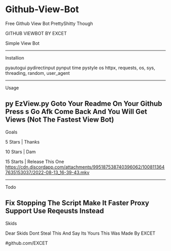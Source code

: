 # Github-View-Bot
Free Github View Bot PrettyShitty Though

GITHUB VIEWBOT BY EXCET

Simple View Bot

----------------------

Installion

pyautogui
pydirectinput
pynput
time
pystyle
os
httpx, requests, os, sys, threading, random, user_agent

----------------------

Usage

py EzView.py
Goto Your Readme On Your Github
Press s 
Go Afk Come Back And You Will Get Views (Not The Fastest View Bot)
----------------------

Goals

5 Stars | Thanks

10 Stars | Dam

15 Starts | Release This One https://cdn.discordapp.com/attachments/995187538740396062/1008113647635153037/2022-08-13_16-39-43.mkv

----------------------

Todo

Fix Stopping The Script
Make It Faster
Proxy Support
Use Reqeusts Instead
----------------------

Skids

Dear Skids Dont Steal This And Say Its Yours This Was Made By EXCET










#github.com/EXCET
